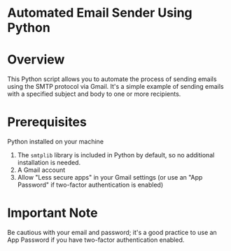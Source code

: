 # Automated Email Sender Using Python

# Overview
This Python script allows you to automate the process of sending emails using the SMTP protocol via Gmail. It's a simple example of sending emails with a specified subject and body to one or more recipients.

# Prerequisites
Python installed on your machine
1. The `smtplib` library is included in Python by default, so no additional installation is needed.
1. A Gmail account
2. Allow "Less secure apps" in your Gmail settings (or use an "App Password" if two-factor authentication is enabled)

# Important Note
Be cautious with your email and password; it's a good practice to use an App Password if you have two-factor authentication enabled.

